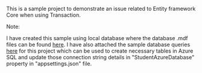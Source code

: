 This is a sample project to demonstrate an issue related to Entity framework Core when using Transaction.

Note:

I have created this sample using local database where the database .mdf files can be found [here](https://github.com/RaguMP/Samples/tree/master/EFCoreTransactionSample/TransactionSampleWebAPI/App_Data). I have also attached the sample database queries [here](https://github.com/RaguMP/Samples/tree/master/EFCoreTransactionSample/TransactionSampleWebAPI/App_Data) for this project which can be used to create necessary tables in Azure SQL and update those connection string details in "StudentAzureDatabase" property in "appsettings.json" file. 